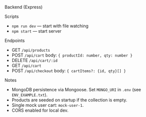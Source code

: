 Backend (Express)

Scripts

- `npm run dev` — start with file watching
- `npm start` — start server

Endpoints

- GET `/api/products`
- POST `/api/cart` body: `{ productId: number, qty: number }`
- DELETE `/api/cart/:id`
- GET `/api/cart`
- POST `/api/checkout` body: `{ cartItems?: {id, qty}[] }`

Notes

- MongoDB persistence via Mongoose. Set `MONGO_URI` in `.env` (see `ENV_EXAMPLE.txt`).
- Products are seeded on startup if the collection is empty.
- Single mock user cart: `mock-user-1`.
- CORS enabled for local dev.


